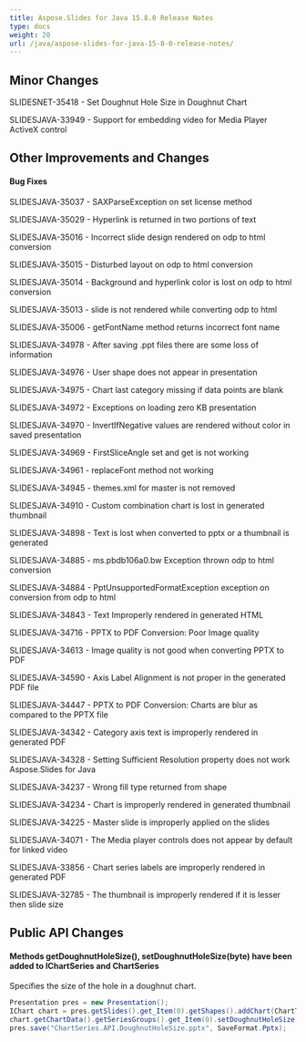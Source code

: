 ```yaml
---
title: Aspose.Slides for Java 15.8.0 Release Notes
type: docs
weight: 20
url: /java/aspose-slides-for-java-15-8-0-release-notes/
---
```


## **Minor Changes**

SLIDESNET-35418 - Set Doughnut Hole Size in Doughnut Chart

SLIDESJAVA-33949 - Support for embedding video for Media Player ActiveX control
## **Other Improvements and Changes**
#### **Bug Fixes**

SLIDESJAVA-35037 - SAXParseException on set license method

SLIDESJAVA-35029 - Hyperlink is returned in two portions of text

SLIDESJAVA-35016 - Incorrect slide design rendered on odp to html conversion

SLIDESJAVA-35015 - Disturbed layout on odp to html conversion

SLIDESJAVA-35014 - Background and hyperlink color is lost on odp to html conversion

SLIDESJAVA-35013 - slide is not rendered while converting odp to html

SLIDESJAVA-35006 - getFontName method returns incorrect font name

SLIDESJAVA-34978 - After saving .ppt files there are some loss of information

SLIDESJAVA-34976 - User shape does not appear in presentation

SLIDESJAVA-34975 - Chart last category missing if data points are blank

SLIDESJAVA-34972 - Exceptions on loading zero KB presentation

SLIDESJAVA-34970 - InvertIfNegative values are rendered without color in saved presentation

SLIDESJAVA-34969 - FirstSliceAngle set and get is not working

SLIDESJAVA-34961 - replaceFont method not working

SLIDESJAVA-34945 - themes.xml for master is not removed

SLIDESJAVA-34910 - Custom combination chart is lost in generated thumbnail

SLIDESJAVA-34898 - Text is lost when converted to pptx or a thumbnail is generated

SLIDESJAVA-34885 - ms.pbdb106a0.bw Exception thrown odp to html conversion

SLIDESJAVA-34884 - PptUnsupportedFormatException exception on conversion from odp to html

SLIDESJAVA-34843 - Text Improperly rendered in generated HTML

SLIDESJAVA-34716 - PPTX to PDF Conversion: Poor Image quality

SLIDESJAVA-34613 - Image quality is not good when converting PPTX to PDF

SLIDESJAVA-34590 - Axis Label Alignment is not proper in the generated PDF file

SLIDESJAVA-34447 - PPTX to PDF Conversion: Charts are blur as compared to the PPTX file

SLIDESJAVA-34342 - Category axis text is improperly rendered in generated PDF

SLIDESJAVA-34328 - Setting Sufficient Resolution property does not work Aspose.Slides for Java

SLIDESJAVA-34237 - Wrong fill type returned from shape

SLIDESJAVA-34234 - Chart is improperly rendered in generated thumbnail

SLIDESJAVA-34225 - Master slide is improperly applied on the slides

SLIDESJAVA-34071 - The Media player controls does not appear by default for linked video

SLIDESJAVA-33856 - Chart series labels are improperly rendered in generated PDF

SLIDESJAVA-32785 - The thumbnail is improperly rendered if it is lesser then slide size
## **Public API Changes**
#### **Methods getDoughnutHoleSize(), setDoughnutHoleSize(byte) have been added to IChartSeries and ChartSeries**
Specifies the size of the hole in a doughnut chart.
```java
Presentation pres = new Presentation();
IChart chart = pres.getSlides().get_Item(0).getShapes().addChart(ChartType.Doughnut, 50, 50, 400, 400);
chart.getChartData().getSeriesGroups().get_Item(0).setDoughnutHoleSize((byte)90);                   
pres.save("ChartSeries.API.DoughnutHoleSize.pptx", SaveFormat.Pptx);
```
